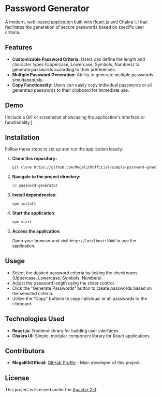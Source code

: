 # Password Generator

A modern, web-based application built with React.js and Chakra UI that facilitates the generation of secure passwords based on specific user criteria.

## Features

- **Customizable Password Criteria:** Users can define the length and character types (Uppercase, Lowercase, Symbols, Numbers) to generate passwords according to their preferences.
- **Multiple Password Generation:** Ability to generate multiple passwords simultaneously.
- **Copy Functionality:** Users can easily copy individual passwords or all generated passwords to their clipboard for immediate use.

## Demo

[Include a GIF or screenshot showcasing the application's interface or functionality.]

## Installation

Follow these steps to set up and run the application locally:

1. **Clone this repository:**

   ```bash
   git clone https://github.com/MegalithOfficial/simple-password-generator.git
   ```

2. **Navigate to the project directory:**

   ```bash
   cd password-generator
   ```

3. **Install dependencies:**

   ```bash
   npm install
   ```

4. **Start the application:**

   ```bash
   npm start
   ```

5. **Access the application:**

   Open your browser and visit `http://localhost:3000` to use the application.

## Usage

- Select the desired password criteria by ticking the checkboxes (Uppercase, Lowercase, Symbols, Numbers).
- Adjust the password length using the slider control.
- Click the "Generate Passwords" button to create passwords based on the selected criteria.
- Utilize the "Copy" buttons to copy individual or all passwords to the clipboard.

## Technologies Used

- **React.js:** Frontend library for building user interfaces.
- **Chakra UI:** Simple, modular component library for React applications.

## Contributors

- **MegalithOfficial:** [GitHub Profile](link-to-your-profile) - Main developer of this project.

## License

This project is licensed under the [Apache-2.0](LICENSE).